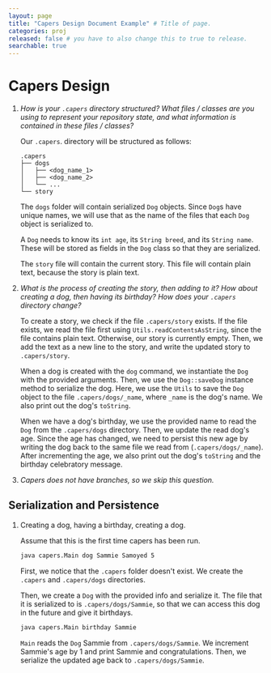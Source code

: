 ```yaml
---
layout: page
title: "Capers Design Document Example" # Title of page.
categories: proj
released: false # you have to also change this to true to release.
searchable: true
---
```


# Capers Design

1.  *How is your `.capers` directory structured? What files / classes are you
    using to represent your repository state, and what information is contained
    in these files / classes?*

    Our `.capers`. directory will be structured as follows:

    ```text
    .capers
    ├── dogs
    │   ├── <dog_name_1> 
    │   ├── <dog_name_2>
    │   └── ...
    └── story
    ```

    The `dogs` folder will contain serialized `Dog` objects. Since `Dog`s have
    unique names, we will use that as the name of the files that each `Dog`
    object is serialized to.

    A `Dog` needs to know its `int age`, its `String breed`, and its
    `String name`. These will be stored as fields in the `Dog` class so that
    they are serialized.

    The `story` file will contain the current story. This file will contain
    plain text, because the story is plain text.

2.  *What is the process of creating the story, then adding to it? How about
    creating a dog, then having its birthday? How does your `.capers` directory
    change?*

    To create a story, we check if the file `.capers/story` exists.
    If the file exists, we read the file
    first using `Utils.readContentsAsString`, since the file contains plain
    text. Otherwise, our story is currently empty.
    Then, we add the text as a new line to the story, and write the
    updated story to `.capers/story`.

    When a dog is created with the `dog` command, we instantiate the `Dog` with
    the provided arguments. Then, we use the `Dog::saveDog` instance method
    to serialize the dog. Here, we use the `Utils` to save the `Dog` object to
    the file `.capers/dogs/_name`, where `_name` is the dog's name. We also
    print out the dog's `toString`.

    When we have a dog's birthday, we use the provided name to read the `Dog`
    from the `.capers/dogs` directory. Then, we update the read dog's age.
    Since the age has changed, we need to persist this new age by writing the
    dog back to the same file we read from (`.capers/dogs/_name`). After
    incrementing the age, we also print out the dog's `toString` and the
    birthday celebratory message.

3.  *Capers does not have branches, so we skip this question.*

## Serialization and Persistence

1.  Creating a dog, having a birthday, creating a dog.

    Assume that this is the first time capers has been run.

    ```sh
    java capers.Main dog Sammie Samoyed 5
    ```

    First, we notice that the `.capers` folder doesn't exist. We create the
    `.capers` and `.capers/dogs` directories.

    Then, we create a `Dog` with the provided info and serialize it. The file
    that it is serialized to is `.capers/dogs/Sammie`, so that we can access
    this dog in the future and give it birthdays.

    ```sh
    java capers.Main birthday Sammie
    ```

    `Main` reads the `Dog` Sammie from `.capers/dogs/Sammie`. We increment
    Sammie's age by 1 and print Sammie and congratulations. Then, we serialize
    the updated age back to `.capers/dogs/Sammie`.
